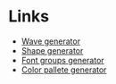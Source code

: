 # Links

- [Wave generator](https://getwaves.io/)
- [Shape generator](https://www.softr.io/tools/svg-shape-generator)
- [Font groups generator](https://fontjoy.com/)
- [Color pallete generator](https://paletton.com)
